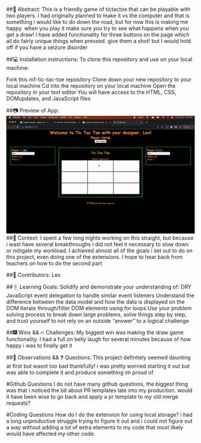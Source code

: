 ##💭 Abstract:
This is a friendly game of tictactoe that can be playable with two players. I had originally planned to make it vs the computer and that is something i would like to do down the road, but for now this is making me happy. when you play it make sure you try to see what happens when you get a draw! I have added functionality for three buttons on the page which all do fairly unique things when pressed. give them a shot! but I would hold off if you have a seizure disorder

##💻 Installation instructions:
To clone this repository and use on your local machine:

Fork this m1-tic-tac-toe repository
Clone down your new repository to your local machine
Cd into the repository on your local machine
Open the repository in your text editor
You will have access to the HTML, CSS, DOMupdates, and JavaScript files

##📷 Preview of App:
![sample video of the project](https://github.com/Jesuitman/m1-tic-tac-toe/blob/main/sampleFinal.gif)
##🍎 Context:
I spent a few long nights working on this straight, but because i wast have several breakthroughs I did not feel it necessary to slow down or mitigate my workload. I achieved almost all of the goals i set out to do on this project, even doing one of the extensions. I hope to hear back from teachers on how to do the second part

##🧠 Contributors:
Lex

##🖇️ Learning Goals:
Solidify and demonstrate your understanding of:
DRY JavaScript
event delegation to handle similar event listeners
Understand the difference between the data model and how the data is displayed on the DOM
Iterate through/filter DOM elements using for loops
Use your problem solving process to break down large problems, solve things step by step, and trust yourself to not rely on an outside “answer” to a logical challenge

##🎆 Wins && 🔥 Challenges:
My biggest win was making the draw game functionality. I had a full on belly laugh for several minutes because of how happy i was to finally get it

##📝 Observations && ❓ Questions:
This project defintiely seemed daunting at first but wasnt too bad thankfully! i was pretty worried starting it out but was able to complete it and produce something im proud of 

#Github Questions 
I do not have many github questions, the biggest thing was that i noticed the bit about PR templates late into my production. would it have been wise to go back and apply a pr template to my old merge requests?

#Coding Questions 
How do I do the extension for using local storage? i had a long unproductive struggle trying to figure it out and i could not figure out a way without adding a lot of extra elements to my code that most likely would have affected my other code. 